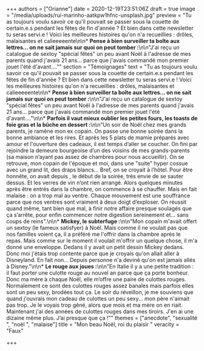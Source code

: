 +++
authors = ["Orianne"]
date = 2020-12-19T23:51:06Z
draft = true
image = "/media/uploads/rui-marinho-aatkpw1hfnc-unsplash.jpg"
preview = "Tu as toujours voulu savoir ce qu'il pouvait se passer sous la couette de certain.e.s pendant les fêtes de fin d'année ? Et bien dans cette newsletter tu seras servi.e ! Voici les meilleures histoires qu'on n'a recueillies : drôles, malaisantes et calieeeeente\n\n* **Pense à bien surveiller ta boîte aux lettres... on ne sait jamais sur quoi on peut tomber  :**\n\n\"J'ai reçu un catalogue de sextoy \"spécial fêtes\" un peu avant Noël à l'adresse de mes parents quand j'avais 21 ans... parce que j'avais commandé mon premier jouet l'été d'avant....\""
section = "Témoignages"
text = "Tu as toujours voulu savoir ce qu'il pouvait se passer sous la couette de certain.e.s pendant les fêtes de fin d'année ? Et bien dans cette newsletter tu seras servi.e ! Voici les meilleures histoires qu'on n'a recueillies : drôles, malaisantes et calieeeeente\n\n* **Pense à bien surveiller ta boîte aux lettres... on ne sait jamais sur quoi on peut tomber  :**\n\n\"J'ai reçu un catalogue de sextoy \"spécial fêtes\" un peu avant Noël à l'adresse de mes parents quand j'avais 21 ans... parce que j'avais commandé mon premier jouet l'été d'avant....\"\n\n* **Parfois il vaut mieux oublier les petites fours,  les toasts de foie gras et la bûche en dessert :**\n\n\"Un soir de Noël chez mes grands parents, je ramène mon ex copain. On passe une bonne soirée dans la bonne ambiance et les rires. Et après les 5 plats de mamie préparés avec amour et l'ouverture des cadeaux, il est temps d’aller se coucher. On fini par rejoindre la demeure bourgeoise d’un des voisins de mes grands-parents (sa maison n’ayant pas assez de chambres pour nous accueillir). On se retrouve, mon copain de l'époque et moi, dans une \"suite\" hyper cossue avec un grand lit, des draps blancs... Bref, on se croyait à l’hôtel. Pour être honnête, on avait depuis , le début de la soirée, très envie de se sauter dessus. Et les verres de vin n’ont rien arrangé. Alors quelques minutes après être entrés dans la chambre, on commence à se chauffer. Mais en fait malaise : on a trop mal au ventre. Chaque mouvement est une souffrance parce que nos ventres sont vraiment à deux doigt d’exploser. On réussit quand même, tant bien que mal,  à finir notre affaire presque soulagés que ça s’arrête, pour enfin commencer notre digestion sereinement et… sans coups de reins\".\n\n* **Mickey, le subterfuge :**\n\n\"Mon copain m'avait offert un sextoy (le fameux satisfyer) à Noël. Mais comme il ne voulait pas que nos familles voient ça, il a préféré me l'offrir dans la chambre après le repas. Mais comme sur le moment il voulait m'offrir un quelque chose, il m'a donné une enveloppe. Dedans il y avait un petit dessin Mickey dedans. Donc moi j'étais trop contente parce que je croyais qu'on allait aller à Disneyland.  En fait non... Depuis personne n'a deviné qu'on est jamais allés à Disney.\"\n\n* **Le rouge aux joues :**\n\n\"En Italie il y a une petite tradition : il faut porter une culotte rouge au nouvel an parce que ça porte bonheur. Donc ma mère à chaque Noël, elle m’offre une paire de culottes rouges. Normalement ce sont des culottes rouges assez banales mais parfois elles sont un peu sexy, brodées tout ça. Le soir du réveillon, je me souviens que quand j'ouvrais mon cadeau  de culottes un peu sexy... mon père n'aimait pas trop. Je le voyais trop gêné, alors que mois et ma mère on en riait.  Maintenant j'ai des années de culottes rouges dans mes tiroirs. J'en ai une dizaine même plus. J’ai presque que ça !\""
themes = ["anecdote", "sexualité ", "noël ", "malaise"]
title = "Mon beau Noël, roi du plaisir "
veracity = "Faux"

+++
